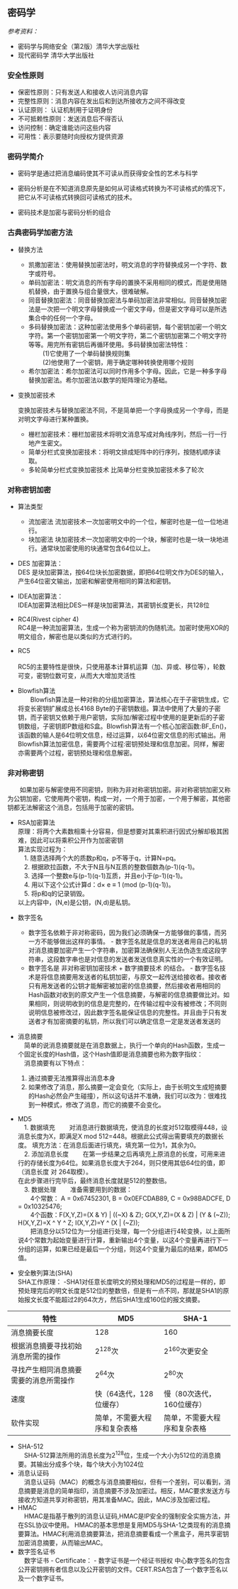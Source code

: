 
## 密码学


*参考资料：*
 - 密码学与网络安全（第2版）清华大学出版社
 - 现代密码学  清华大学出版社
### 安全性原则
   - 保密性原则：只有发送人和接收人访问消息内容
   - 完整性原则：消息内容在发出后和到达所接收方之间不得改变
   - 认证原则： 认证机制用于证明身份
   - 不可抵赖性原则：发送消息后不得否认
   - 访问控制：确定谁能访问这些内容
   - 可用性：表示要随时向授权方提供资源

### **密码学简介**
    

 - 密码学是通过把消息编码使其不可读从而获得安全性的艺术与科学

 - 密码分析是在不知道消息原先是如何从可读格式转换为不可读格式的情况下，把它从不可读格式转换回可读格式的技术。

 - 密码技术是加密与密码分析的组合

### **古典密码学加密方法**

 - 替换方法
     - 凯撒加密法：使用替换加密法时，明文消息的字符替换成另一个字符、数字或符号。
     - 单码加密法：明文消息的所有字母的置换不采用相同的模式，而是使用随机替换，由于置换与组合量很大，很难破解。
     - 同音替换加密法：同音替换加密法与单码加密法非常相似。同音替换加密法是一次把一个明文字母替换成一个密文字母，但是密文字母可以是所选集合中的任何一个字母。
     - 多码替换加密法：这种加密法使用多个单码密钥，每个密钥加密一个明文字符。第一个密钥加密第一个明文字符，第二个密钥加密第二个明文字符等等。用完所有密钥后再循环使用。多码替换加密法特性：<br>
     		&ensp;&ensp;&ensp;&ensp; (1)它使用了一个单码替换规则集<br>
		&ensp;&ensp;&ensp;&ensp; (2)他使用了一个密钥，用于确定哪种转换使用哪个规则
     - 希尔加密法：希尔加密法可以同时作用多个字母。因此，它是一种多字母替换加密法。希尔加密法以数学的矩阵理论为基础。

 - 变换加密技术

      变换加密技术与替换加密法不同，不是简单把一个字母换成另一个字母，而是对明文字母进行某种置换。<br>
      - 栅栏加密技术：栅栏加密技术将明文消息写成对角线序列，然后一行一行地产生密文。
      - 简单分栏式变换加密技术：将明文排成矩阵中的行序列，按随机顺序读取。
      - 多轮简单分栏式变换加密技术 比简单分栏变换加密技术多了轮次

### **对称密钥加密**  
 - 算法类型
 	- 流加密法
	流加密技术一次加密明文中的一个位，解密时也是一位一位地进行。
	- 块加密法
	块加密技术一次加密明文中的一个块，解密时也是一块一块地进行。通常块加密使用的块通常包含64位以上。
  
 - DES 加密算法：<br>
 	DES 是块加密算法，按64位块长加密数据，即把64位明文作为DES的输入，产生64位密文输出，加密和解密使用相同的算法和密钥。

 - IDEA加密算法：<br> 
 	IDEA加密算法相比DES一样是块加密算法，其密钥长度更长，共128位
 
 - RC4(Rivest cipher 4) <br>
 	RC4是一种流加密算法，生成一个称为密钥流的伪随机流。加密时使用XOR的明文组合，解密也是以类似的方式进行的。

 - RC5<br>  	
 	RC5的主要特性是很快，只使用基本计算机运算（加、异或、移位等），轮数可变，密钥位数可变，从而大大增加灵活性
 
 - Blowfish算法<br>
&ensp;&ensp;&ensp;&ensp;Blowfish算法是一种对称的分组加密算法，算法核心在于子密钥生成，它将变长密钥扩展成总长4168 Byte的子密钥数组。算法中使用了大量的子密钥，而子密钥又依赖于用户密钥，实际加/解密过程中使用的是更新后的子密钥数组，子密钥即P数组和S盒。Blowfish算法有一个核心加密函数:BF_En()，该函数的输人是64位明文信息，经过运算，以64位密文信息的形式输出。用Blowfish算法加密信息，需要两个过程:密钥预处理和信息加密。同样，解密亦需要两个过程，密钥预处理和信息解密。

### 非对称密钥

   &ensp;&ensp;&ensp;&ensp;如果加密与解密使用不同密钥，则称为非对称密钥加密。非对称密钥加密又称为公钥加密，它使用两个密钥，构成一对，一个用于加密，一个用于解密，其他密钥都无法解密这个消息，包括用于加密的密钥。
   - RSA加密算法<br>
     原理：将两个大素数相乘十分容易，但是想要对其乘积进行因式分解却极其困难，因此可以将乘积公开作为加密密钥<br>
     算法实现过程为：<br>
        &ensp;&ensp;1. 随意选择两个大的质数p和q，p不等于q，计算N=pq。<br>
        &ensp;&ensp;2. 根据欧拉函数，不大于N且与N互质的整数個数為(p-1)(q-1)。<br>
        &ensp;&ensp;3. 选择一个整数e与(p-1)(q-1)互质，并且e小于(p-1)(q-1)。<br>
        &ensp;&ensp;4. 用以下这个公式计算d：d× e ≡ 1 (mod (p-1)(q-1))。<br>
        &ensp;&ensp;5. 将p和q的记录销毁。<br>
        以上内容中，(N,e)是公钥，(N,d)是私钥。

   - 数字签名
    	- 数字签名依赖于非对称密码，因为我们必须确保一方能够做的事情，而另一方不能够做出这样的事情。
	- 数字签名就是信息的发送者用自己的私钥对消息摘要加密产生一个字符串，加密算法确保别人无法伪造生成这段字符串，这段数字串也是对信息的发送者发送信息真实性的一个有效证明。
    	- 数字签名是 非对称密钥加密技术 + 数字摘要技术 的结合。
	- 数字签名技术是将信息摘要用发送者的私钥加密，与原文一起传送给接收者。接收者只有用发送者的公钥才能解密被加密的信息摘要，然后接收者用相同的Hash函数对收到的原文产生一个信息摘要，与解密的信息摘要做比对。如果相同，则说明收到的信息是完整的，在传输过程中没有被修改；不同则说明信息被修改过，因此数字签名能保证信息的完整性。并且由于只有发送者才有加密摘要的私钥，所以我们可以确定信息一定是发送者发送的
   - 消息摘要<br> 
        &ensp;&ensp;简单的说消息摘要就是在消息数据上，执行一个单向的Hash函数，生成一个固定长度的Hash值，这个Hash值即是消息摘要也称为数字指纹：<br>
	&ensp;&ensp;消息摘要有以下特点：<br>
		1. 通过摘要无法推算得出消息本身<br>
		2. 如果修改了消息，那么摘要一定会变化（实际上，由于长明文生成短摘要的Hash必然会产生碰撞），所以这句话并不准确，我们可以改为：很难找到一种模式，修改了消息，而它的摘要不会变化。<br>
   - MD5<br>
   &ensp;&ensp;1. 数据填充
	&ensp;&ensp;&ensp;&ensp;对消息进行数据填充，使消息的长度对512取模得448，设消息长度为X，即满足X mod 512=448。根据此公式得出需要填充的数据长度。
	填充方法：在消息后面进行填充，填充第一位为1，其余为0。<br>
    &ensp;&ensp;2. 添加消息长度
	&ensp;&ensp;&ensp;&ensp;在第一步结果之后再填充上原消息的长度，可用来进行的存储长度为64位。如果消息长度大于264，则只使用其低64位的值，即（消息长度 对 264取模）。<br>
	在此步骤进行完毕后，最终消息长度就是512的整数倍。<br>
    &ensp;&ensp;3. 数据处理
	&ensp;&ensp;&ensp;&ensp;准备需要用到的数据：<br>
	&ensp;&ensp;&ensp;&ensp;4个常数： A = 0x67452301, B = 0x0EFCDAB89, C = 0x98BADCFE, D = 0x10325476;<br>
	&ensp;&ensp;&ensp;&ensp;4个函数：F(X,Y,Z)=(X & Y) | ((~X) & Z); G(X,Y,Z)=(X & Z) | (Y & (~Z));  H(X,Y,Z)=X ^ Y ^ Z; I(X,Y,Z)=Y ^ (X | (~Z));<br>
	&ensp;&ensp;&ensp;&ensp;把消息分以512位为一分组进行处理，每一个分组进行4轮变换，以上面所说4个常数为起始变量进行计算，重新输出4个变量，以这4个变量再进行下一分组的运算，如果已经是最后一个分组，则这4个变量为最后的结果，即MD5值。

   - 安全散列算法(SHA)<br>
   SHA工作原理：
        -SHA1对任意长度明文的预处理和MD5的过程是一样的，即预处理完后的明文长度是512位的整数倍，但是有一点不同，那就是SHA1的原始报文长度不能超过2的64次方，然后SHA1生成160位的报文摘要。<br>

| 特性 | MD5 | SHA-1 | 
| - | - | - | 
| 消息摘要长度 | 128| 160 | 
| 根据消息摘要寻找初始消息所需的操作 | 2<sup>128</sup>次 | 2<sup>160</sup>次更安全 | 
| 寻找产生相同消息摘要需要的消息所需操作 |2<sup>64</sup>次|2<sup>80</sup>次|
| 速度 | 快（64迭代，128位缓存） | 慢（80次迭代，160位缓存） |
| 软件实现 |简单，不需要大程序和复杂表格|简单，不需要大程序和复杂表格|
   - SHA-512<br>
   &ensp;&ensp;SHA-512算法所用的消息长度为2<sup>128</sup>位，生成一个大小为512位的消息摘要。其输出分成多个块，每个块大小为1024位
   - 消息认证码<br>
   &ensp;&ensp;消息认证码（MAC）的概念与消息摘要相似，但有一个差别，可以看到，消息摘要是消息的简单指印，消息摘要不涉及加密过。相反，MAC要求发送方与接收方知道共享对称密钥，用其准备MAC。因此，MAC涉及加密过程。
   - HMAC<br>
   &ensp;&ensp;HMAC是指基于散列的消息认证码,HMAC是IP安全的强制安全实施方法，并在SSL协议中使用。
   HMAC的基本思想是复用MD5与SHA-1之类现有的消息摘要算法。HMAC利用消息摘要算法，把消息摘要看成一个黑盒子，用共享密钥加密消息摘要，从而输出MAC。
   - 数字签名证书<br>
    &ensp;&ensp;数字证书 - Certificate：
   	- 数字证书是一个经证书授权 中心数字签名的包含公开密钥拥有者信息以及公开密钥的文件。CERT.RSA包含了一个数字签名以及一个数字证书。
